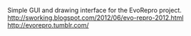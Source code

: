Simple GUI and drawing interface for the EvoRepro project.<br>
http://sworking.blogspot.com/2012/06/evo-repro-2012.html<br>
http://evorepro.tumblr.com/
